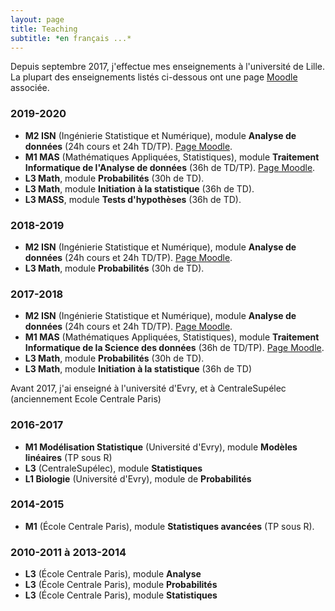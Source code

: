 ```yaml
---
layout: page
title: Teaching
subtitle: *en français ...*
---
```


Depuis septembre 2017, j'effectue mes enseignements à l'université de Lille. La plupart des enseignements listés ci-dessous ont une page [Moodle](https://moodle.univ-lille.fr/) associée.

### 2019-2020
- **M2 ISN** (Ingénierie Statistique et Numérique), module **Analyse de données** (24h cours et 24h TD/TP). [Page Moodle](https://moodle.univ-lille.fr/course/view.php?id=1470).
- **M1 MAS** (Mathématiques Appliquées, Statistiques), module **Traitement Informatique de l'Analyse de données** (36h de TD/TP). [Page Moodle](https://moodle.univ-lille.fr/course/view.php?id=9529).
- **L3 Math**, module **Probabilités** (30h de TD).
- **L3 Math**, module **Initiation à la statistique** (36h de TD).
- **L3 MASS**, module **Tests d'hypothèses** (36h de TD).

### 2018-2019
- **M2 ISN** (Ingénierie Statistique et Numérique), module **Analyse de données** (24h cours et 24h TD/TP). [Page Moodle](https://moodle.univ-lille.fr/course/view.php?id=1470).
- **L3 Math**, module **Probabilités** (30h de TD).

### 2017-2018
- **M2 ISN** (Ingénierie Statistique et Numérique), module **Analyse de données** (24h cours et 24h TD/TP). [Page Moodle](https://moodle.univ-lille.fr/course/view.php?id=1470).
- **M1 MAS** (Mathématiques Appliquées, Statistiques), module **Traitement Informatique de la Science des données** (36h de TD/TP). [Page Moodle](https://moodle.univ-lille.fr/course/view.php?id=9529).
- **L3 Math**, module **Probabilités** (30h de TD).
- **L3 Math**, module **Initiation à la statistique** (36h de TD)

  
Avant 2017, j'ai enseigné à l'université d'Evry, et à CentraleSupélec (anciennement Ecole Centrale Paris)
  
  
### 2016-2017
 - **M1 Modélisation Statistique** (Université d'Evry), module **Modèles linéaires** (TP sous R)
 - **L3** (CentraleSupélec), module **Statistiques**
 - **L1 Biologie** (Université d'Evry), module de **Probabilités**

### 2014-2015
 - **M1** (École Centrale Paris), module **Statistiques avancées** (TP sous R).

### 2010-2011 à 2013-2014
 - **L3** (École Centrale Paris), module **Analyse**
 - **L3** (École Centrale Paris), module **Probabilités**
 - **L3** (École Centrale Paris), module **Statistiques**
